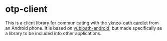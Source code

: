 otp-client
==========

This is a client library for communicating with the [ykneo-oath cardlet](https://github.com/fidesmo/ykneo-oath) from an Android phone. It is based on [yubioath-android](https://github.com/Yubico/yubioath-android), but made specifically as a library to be included into other applications.
